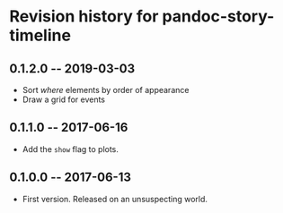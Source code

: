 # Revision history for pandoc-story-timeline

## 0.1.2.0 -- 2019-03-03

* Sort *where* elements by order of appearance
* Draw a grid for events

## 0.1.1.0  -- 2017-06-16

* Add the `show` flag to plots.

## 0.1.0.0  -- 2017-06-13

* First version. Released on an unsuspecting world.
